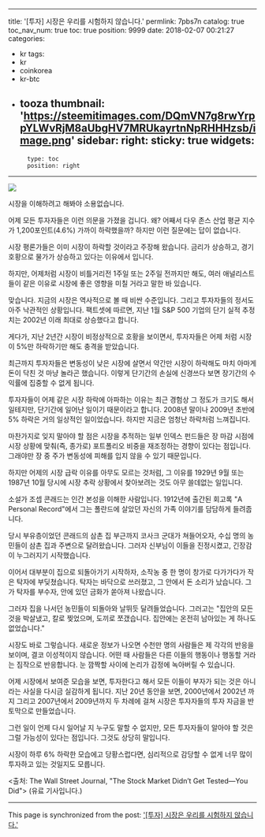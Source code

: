 
---
title: '[투자]  시장은 우리를 시험하지 않습니다.'
permlink: 7pbs7n
catalog: true
toc_nav_num: true
toc: true
position: 9999
date: 2018-02-07 00:21:27
categories:
- kr
tags:
- kr
- coinkorea
- kr-btc
- tooza
thumbnail: 'https://steemitimages.com/DQmVN7g8rwYrppYLWvRjM8aUbgHV7MRUkayrtnNpRHHHzsb/image.png'
sidebar:
    right:
        sticky: true
widgets:
    -
        type: toc
        position: right
---


![](https://steemitimages.com/DQmVN7g8rwYrppYLWvRjM8aUbgHV7MRUkayrtnNpRHHHzsb/image.png)

시장을 이해하려고 해봐야 소용없습니다. 

어제 모든 투자자들은 이런 의문을 가졌을 겁니다. 왜? 어째서 다우 존스 산업 평균 지수가 1,200포인트(4.6%) 가까이 하락했을까?  하지만 이런 질문에는 답이 없습니다.

시장 평론가들은 이미 시장이 하락할 것이라고 주장해 왔습니다.  금리가 상승하고, 경기 호황으로 물가가 상승하고 있다는 이유에서 입니다.  

하지만, 어제처럼 시장이 비틀거리전 1주일 또는 2주일 전까지만 해도, 여러 애널리스트들이 같은 이유로 시장에 좋은 영향을 미칠 거라고 말한 바 있습니다. 

맞습니다.  지금의 시장은 역사적으로 볼 때 비싼 수준입니다.  그리고 투자자들의 정서도 아주 낙관적인 상황입니다.  팩트셋에 따르면, 지난 1월 S&P 500 기업의 단기 실적 추정치는 2002년 이래 최대로 상승했다고 합니다.

게다가, 지난 2년간 시장이 비정상적으로 호황을 보이면서, 투자자들은 어제 처럼 시장이 5%만 하락하기만 해도 충격을 받았습니다. 

최근까지 투자자들은 변동성이 낮은 시장에 살면서 약간만 시장이 하락해도 마치 아마게돈이 닥친 것 마냥 놀라곤 했습니다.  이렇게 단기간의 손실에 신경쓰다 보면 장기간의 수익률에 집중할 수 없게 됩니다.

투자자들이 어제 같은 시장 하락에 아파하는 이유는 최근 경험상 그 정도가 크기도 해서일테지만, 단기간에 일어난 일이기 때문이라고 합니다.  2008년 말이나 2009년 초반에 5% 하락은 거의 일상적인 일이었습니다.  하지만 지금은 엄청난 하락처럼 느껴집니다. 

마찬가지로 잊지 말아야 할 점은 시장을 추적하는 일부 인덱스 펀드들은 장 마감 시점에 시장 상황에 맞춰(즉, 종가로) 포트폴리오 비중을 재조정하는 경향이 있다는 점입니다.  그래야만 장 중 주가 변동성에 피해를 입지 않을 수 있기 때문입니다.

하지만 어제의 시장 급락 이유를 아무도 모르는 것처럼, 그 이유를 1929년 9월 또는 1987년 10월 당시에 시장 추락 상황에서 찾아보려는 것도 아무 쓸데없는 일입니다.

소설가 조셉 콘래드는 인간 본성을 이해한 사람입니다.  1912년에 출간된 회고록 "A Personal Record"에서 그는 폴란드에 살았던 자신의 가족 이야기를 담담하게 들려줍니다.

당시 부유층이었던 콘래드의 삼촌 집 부근까지 코사크 군대가 쳐들어오자, 수십 명의 농민들이 삼촌 집과 주변으로 달려왔습니다.  그러자 신부님이 이들을 진정시켰고, 긴장감이 누그러지기  시작했습니다.

이어서 대부분이 집으로 되돌아가기 시작하자, 소작농 중 한 명이 창가로 다가가다가 작은 탁자에 부딪쳤습니다.  탁자는 바닥으로 쓰러졌고, 그 안에서 돈 소리가 났습니다.  그가 탁자를 부수자, 안에 있던 금화가 쏟아져 나왔습니다.

그러자 집을 나서던 농민들이 되돌아와 날뛰듯 달려들었습니다.  그러고는 "집안의 모든 것을 박살냈고, 칼로 찢었으며, 도끼로 쪼갰습니다.  집안에는 온전히 남아있는 게 하나도 없었습니다."

시장도 바로 그렇습니다.  새로운 정보가 나오면 수천만 명의 사람들은 제 각각의 반응을 보이며, 결코 이성적이지 않습니다.  어떤 때 사람들은 다른 이들의 행동이나 행동할 거라는 짐작으로 반응합니다.  눈 깜짝할 사이에 논리가 감정에 녹아버릴 수 있습니다.

어제 시장에서 보여준 모습을 보면, 투자한다고 해서 모든 이들이 부자가 되는 것은 아니라는 사실을 다시금 실감하게 됩니다.  지난 20년 동안을 보면, 2000년에서 2002년 까지 그리고 2007년에서 2009년까지 두 차례에 걸쳐 시장은 투자자들의 투자 자금을 반 토막으로 만들었습니다.

그런 일이 언제 다시 일어날 지 누구도 말할 수 없지만, 모든 투자자들이 알아야 할 것은 그럴 가능성이 있다는 점입니다.  그것도 상당히 말입니다.  

시장이 하루 6% 하락한 모습에고 당황스럽다면, 심리적으로 감당할 수 없게 너무 많이 투자하고 있는 것일지도 모릅니다.

<출처: The Wall Street Journal, "The Stock Market Didn’t Get Tested—You Did"> (유료 기사입니다.)

- - -

This page is synchronized from the post: ['[투자]  시장은 우리를 시험하지 않습니다.'](https://steemit.com/@pius.pius/7pbs7n)
